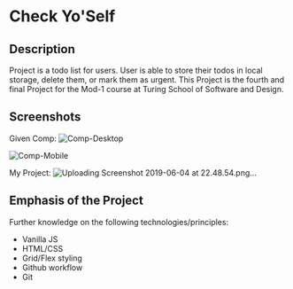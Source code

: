 # Check Yo'Self

## Description

Project is a todo list for users. User is able to store their todos in local storage, delete them, or mark them as urgent.
This Project is the fourth and final Project for the Mod-1 course at Turing School of Software and Design.


## Screenshots
Given Comp:
 ![Comp-Desktop](https://user-images.githubusercontent.com/19739235/58907871-5dffb400-86cc-11e9-8231-e9d919f6cb98.jpg)

![Comp-Mobile](https://user-images.githubusercontent.com/19739235/58915570-898b9a00-86de-11e9-9fd1-6324c2f030a2.jpg)

My Project:
 ![Uploading Screenshot 2019-06-04 at 22.48.54.png…]()



## Emphasis of the Project

Further knowledge on the following technologies/principles:

- Vanilla JS
- HTML/CSS
- Grid/Flex styling
- Github workflow
- Git
